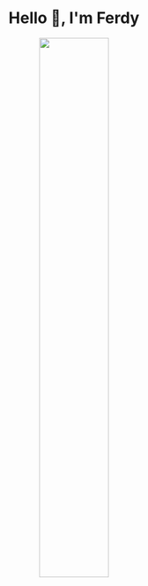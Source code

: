 <h1 align="center">Hello 👋, I'm Ferdy</h1>
<center>
  <img src="https://p4.wallpaperbetter.com/wallpaper/425/843/723/black-cat-cat-anime-art-wallpaper-preview.jpg" width="50%">
</center>
